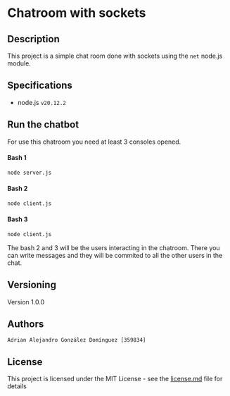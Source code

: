 # Chatroom with sockets

## Description
This project is a simple chat room done with sockets using the `net` node.js module.

## Specifications
- node.js `v20.12.2`

## Run the chatbot
For use this chatroom you need at least 3 consoles opened.
#### Bash 1
```sh
node server.js
```
#### Bash 2
```sh
node client.js
```
#### Bash 3
```sh
node client.js
```
The bash 2 and 3 will be the users interacting in the chatroom. There you can write messages and they will be commited to all the other users in the chat.

## Versioning
Version 1.0.0

## Authors
```
Adrian Alejandro González Domínguez [359834]
```
## License
This project is licensed under the MIT License - see the [license.md](./license.md) file for details
